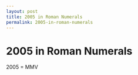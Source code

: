 ```yaml
---
layout: post
title: 2005 in Roman Numerals
permalink: 2005-in-roman-numerals
---
```


# 2005 in Roman Numerals

2005 = MMV
